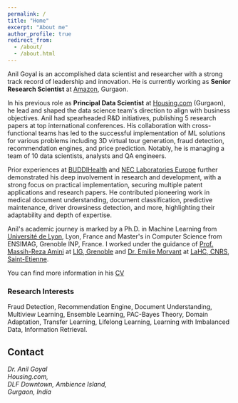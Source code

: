 ```yaml
---
permalink: /
title: "Home"
excerpt: "About me"
author_profile: true
redirect_from: 
  - /about/
  - /about.html
---
```


Anil Goyal is an accomplished data scientist and researcher with a strong track record of leadership and innovation. He is currently working as **Senior Research Scientist** at [Amazon](https://www.amazon.science/), Gurgaon. 

In his previous role as **Principal Data Scientist** at [Housing.com](https://housing.com/) (Gurgaon), he lead and shaped the data science team's direction to align with business objectives. Anil had spearheaded R&D initiatives, publishing 5 research papers at top international conferences. His collaboration with cross-functional teams has led to the successful implementation of ML solutions for various problems including 3D virtual tour generation, fraud detection, recommendation engines, and price prediction. Notably, he is managing a team of 10 data scientists, analysts and QA engineers.

Prior experiences at [BUDDIHealth](https://buddi.ai/) and [NEC Laboratories Europe](https://www.neclab.eu/) further demonstrated his deep involvement in research and development, with a strong focus on practical implementation, securing multiple patent applications and research papers. He contributed pioneering work in medical document understanding, document classification, predictive maintenance, driver drowsiness detection, and more, highlighting their adaptability and depth of expertise.

Anil's academic journey is marked by a Ph.D.  in Machine Learning from [Université de  Lyon](https://www.universite-lyon.fr/version-anglaise/udl-en-6709.kjsp), Lyon, France and Master's in Computer Science from  ENSIMAG, Grenoble INP, France.  I worked under the guidance of [Prof. Massih-Reza Amini](http://ama.liglab.fr/~amini/ ) at [LIG, Grenoble](https://www.liglab.fr/) and [Dr. Emilie Morvant](https://emorvant.github.io/) at [LaHC, CNRS, Saint-Etienne](http://laboratoirehubertcurien.fr/).

You can find more information in his [CV](https://goyalanil.github.io/files/Anil_Goyal_Resume.pdf)

### Research Interests 
Fraud Detection, Recommendation Engine, Document Understanding, Multiview Learning, Ensemble Learning, PAC-Bayes Theory, Domain Adaptation, Transfer Learning, Lifelong Learning, Learning with Imbalanced Data, Information Retrieval. 

## Contact
<address>
  Dr. Anil Goyal <br />Housing.com,<br />  DLF Downtown, Ambience Island, <br /> Gurgaon, India<br />
</address>

